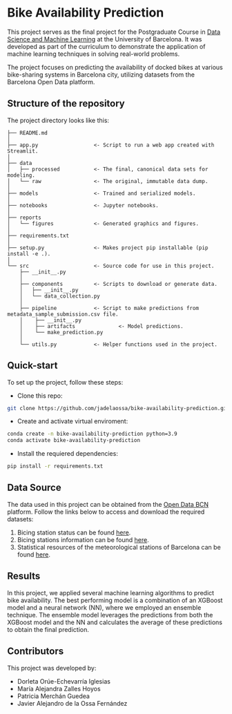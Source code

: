 # Bike Availability Prediction


This project serves as the final project for the Postgraduate Course in [Data Science and Machine Learning](https://datascience.ub.edu/course/postgraduate-dsml) at the University of Barcelona. It was developed as part of the curriculum to demonstrate the application of machine learning techniques in solving real-world problems.

The project focuses on predicting the availability of docked bikes at various bike-sharing systems in Barcelona city, utilizing datasets from the Barcelona Open Data platform.

## Structure of the repository

The project directory looks like this: 

```
├── README.md
│
├── app.py                  <- Script to run a web app created with Streamlit.
│
├── data
│   ├── processed           <- The final, canonical data sets for modeling.
│   └── raw                 <- The original, immutable data dump.
│
├── models                  <- Trained and serialized models.
│
├── notebooks               <- Jupyter notebooks.
│
├── reports            
│   └── figures             <- Generated graphics and figures.
│
├── requirements.txt
│
├── setup.py                <- Makes project pip installable (pip install -e .).
│ 
└── src                     <- Source code for use in this project.
    ├── __init__.py  
    │
    ├── components          <- Scripts to download or generate data.
    │   ├── __init__.py
    │   └── data_collection.py
    │
    ├── pipeline            <- Script to make predictions from metadata_sample_submission.csv file.
    │    ├── __init__.py
    │    ├── artifacts              <- Model predictions.
    │    └── make_prediction.py
    │
    └── utils.py            <- Helper functions used in the project.
```
## Quick-start

To set up the project, follow these steps:

- Clone this repo:

```bash
git clone https://github.com/jadelaossa/bike-availability-prediction.git
```
- Create and activate virtual enviroment:

```bash
conda create -n bike-availability-prediction python=3.9
conda activate bike-availability-prediction
```

- Install the requiered dependencies:

```bash
pip install -r requirements.txt
```

## Data Source

The data used in this project can be obtained from the [Open Data BCN](https://opendata-ajuntament.barcelona.cat/en) platform. Follow the links below to access and download the required datasets:

1. Bicing station status can be found [here](https://opendata-ajuntament.barcelona.cat/data/en/dataset/estat-estacions-bicing).
2. Bicing stations information can be found [here](https://opendata-ajuntament.barcelona.cat/data/en/dataset/informacio-estacions-bicing).
3. Statistical resources of the meteorological stations of Barcelona can be found [here](https://opendata-ajuntament.barcelona.cat/data/en/dataset/mesures-estacions-meteorologiques).

## Results

In this project, we applied several machine learning algorithms to predict bike availability. The best performing model is a combination of an XGBoost model and a neural network (NN), where we employed an ensemble technique. The ensemble model leverages the predictions from both the XGBoost model and the NN and calculates the average of these predictions to obtain the final prediction.

## Contributors

This project was developed by:

- Dorleta Orúe-Echevarría Iglesias
- María Alejandra Zalles Hoyos
- Patricia Merchán Guedea
- Javier Alejandro de la Ossa Fernández

